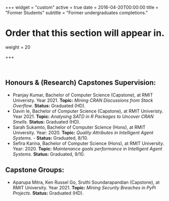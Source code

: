 +++
widget = "custom"
active = true
date = 2016-04-20T00:00:00
title = "Former Students"
subtitle = "Former undergraduates completions."

# Order that this section will appear in.
weight = 20

+++






</br>

## Honours & (Research) Capstones Supervision:

- Pranjay Kumar, Bachelor of Computer Science (Capstone), at RMIT Univeristy. Year 2021. **Topic:** _Mining CRAN Discussions from Stack Overflow_. **Status:** Graduated (HD).
- Davin Ie, Bachelor of Computer Science (Capstone), at RMIT Univeristy. Year 2021. **Topic:** _Analysing SATD in R Packages to Uncover CRAN Smells_. **Status:** Graduated (HD).
- Sarah Sukamto, Bachelor of Computer Science (Hons), at RMIT University. Year: 2020. **Topic:** _Quality Attributes in Intelligent Agent Systems._ - **Status:** Graduated, 8/10.
- Sefira Karina, Bachelor of Computer Science (Hons), at RMIT University. Year: 2020. **Topic:** _Maintenance goals performance in Intelligent Agent Systems._ **Status:** Graduated, 9/10.




## Capstone Groups:

- Aparupa Mitra, Ken Russel Go, Sruthi Soundarapandian (Capstone), at RMIT University. Year 2021. **Topic:** _Mining Security Breaches in PyPi Projects_. **Status:** Graduated (HD).
